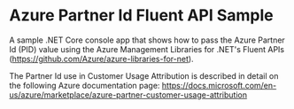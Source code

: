 # Azure Partner Id Fluent API Sample
A sample .NET Core console app that shows how to pass the Azure Partner Id (PID) value using the Azure Management Libraries for .NET's Fluent APIs (https://github.com/Azure/azure-libraries-for-net).

The Partner Id use in Customer Usage Attribution is described in detail on the following Azure documentation page:
https://docs.microsoft.com/en-us/azure/marketplace/azure-partner-customer-usage-attribution
